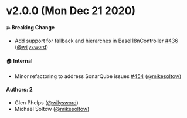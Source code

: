 # v2.0.0 (Mon Dec 21 2020)

#### 💥 Breaking Change

- Add support for fallback and hierarches in BaseI18nController [#436](https://github.com/repaygithub/cactus/pull/436) ([@wilysword](https://github.com/wilysword))

#### 🏠 Internal

- Minor refactoring to address SonarQube issues [#454](https://github.com/repaygithub/cactus/pull/454) ([@mikesoltow](https://github.com/mikesoltow))

#### Authors: 2

- Glen Phelps ([@wilysword](https://github.com/wilysword))
- Michael Soltow ([@mikesoltow](https://github.com/mikesoltow))
